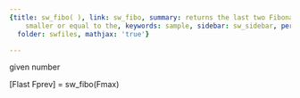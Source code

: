 ```yaml
---
{title: sw_fibo( ), link: sw_fibo, summary: returns the last two Fibonacci number
    smaller or equal to the, keywords: sample, sidebar: sw_sidebar, permalink: sw_fibo.html,
  folder: swfiles, mathjax: 'true'}

---
```

given number
 
[Flast Fprev] = sw_fibo(Fmax)
 


